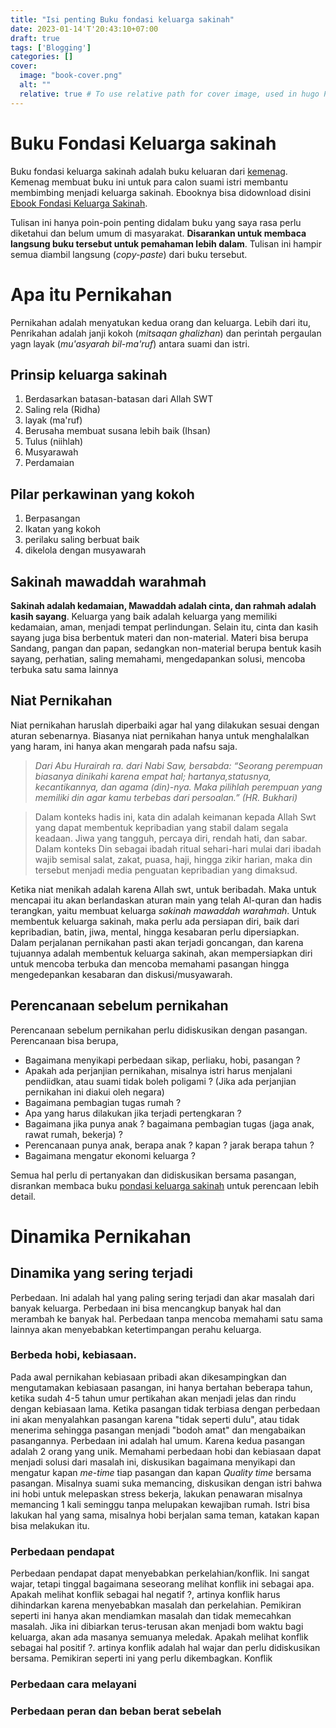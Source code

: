 ```yaml
---
title: "Isi penting Buku fondasi keluarga sakinah"
date: 2023-01-14'T'20:43:10+07:00
draft: true
tags: ['Blogging']
categories: []
cover:
  image: "book-cover.png"
  alt: ""
  relative: true # To use relative path for cover image, used in hugo Page-bundles
---
```


# Buku Fondasi Keluarga sakinah

Buku fondasi keluarga sakinah adalah buku keluaran dari [kemenag](https://dki.kemenag.go.id/berita/hikmah-buku-fondasi-keluarga-sakinah-bacaan-mandiri-calon-pengantin). Kemenag membuat buku ini untuk para calon suami istri membantu membimbing menjadi keluarga sakinah. Ebooknya bisa didownload disini [Ebook Fondasi Keluarga Sakinah](PONDASI-KELUARGA-SAKINAH.pdf).

Tulisan ini hanya poin-poin penting didalam buku yang saya rasa perlu diketahui dan belum umum di masyarakat. **Disarankan untuk membaca langsung buku tersebut untuk pemahaman lebih dalam**. Tulisan ini hampir semua diambil langsung (*copy-paste*) dari buku tersebut.

# Apa itu Pernikahan

Pernikahan adalah menyatukan kedua orang dan keluarga. Lebih dari itu, Penrikahan adalah janji kokoh (*mitsaqan ghalizhan*) dan perintah pergaulan yagn layak (*mu'asyarah bil-ma'ruf*) antara suami dan istri.

## Prinsip keluarga sakinah
1. Berdasarkan batasan-batasan dari Allah SWT
2. Saling rela (Ridha)
3. layak (ma'ruf)
4. Berusaha membuat susana lebih baik (Ihsan)
5. Tulus (niihlah)
6. Musyarawah
7. Perdamaian

## Pilar perkawinan yang kokoh
1. Berpasangan
2. Ikatan yang kokoh
3. perilaku saling berbuat baik
4. dikelola dengan musyawarah

## Sakinah mawaddah warahmah
**Sakinah adalah kedamaian, Mawaddah adalah cinta, dan rahmah adalah kasih sayang**. Keluarga yang baik adalah keluarga yang memiliki kedamaian, aman, menjadi tempat perlindungan. Selain itu, cinta dan kasih sayang juga bisa berbentuk materi dan non-material. Materi bisa berupa Sandang, pangan dan papan, sedangkan non-material berupa bentuk kasih sayang, perhatian, saling memahami, mengedapankan solusi, mencoba terbuka satu sama lainnya

## Niat Pernikahan
Niat pernikahan haruslah diperbaiki agar hal yang dilakukan sesuai dengan aturan sebenarnya. Biasanya niat pernikahan hanya untuk menghalalkan yang haram, ini hanya akan mengarah pada nafsu saja.

> *Dari Abu Hurairah ra. dari Nabi Saw, bersabda: “Seorang  perempuan biasanya dinikahi karena empat hal; hartanya,statusnya, kecantikannya, dan agama (din)-nya. Maka pilihlah   perempuan yang memiliki din agar kamu terbebas dari persoalan.” (HR. Bukhari)*

> Dalam konteks hadis ini, kata din adalah keimanan kepada Allah Swt yang dapat membentuk kepribadian  yang stabil dalam segala keadaan. Jiwa yang tangguh, percaya diri, rendah hati, dan sabar. Dalam konteks Din sebagai ibadah ritual sehari-hari mulai dari ibadah wajib semisal salat, zakat, puasa, haji, hingga zikir harian, maka din tersebut menjadi media penguatan kepribadian yang dimaksud.

Ketika niat menikah adalah karena Allah swt, untuk beribadah. Maka untuk mencapai itu akan berlandaskan aturan main yang telah Al-quran dan hadis terangkan, yaitu membuat keluarga *sakinah mawaddah warahmah*. Untuk membentuk keluarga sakinah, maka perlu ada persiapan diri, baik dari kepribadian, batin, jiwa, mental, hingga kesabaran perlu dipersiapkan. Dalam perjalanan pernikahan pasti akan terjadi goncangan, dan karena tujuannya adalah membentuk keluarga sakinah, akan mempersiapkan diri untuk mencoba terbuka dan mencoba memahami pasangan hingga mengedepankan kesabaran dan diskusi/musyawarah.

## Perencanaan sebelum pernikahan
Perencanaan sebelum pernikahan perlu didiskusikan dengan pasangan. Perencanaan bisa berupa,
- Bagaimana menyikapi perbedaan sikap, perliaku, hobi, pasangan ?
- Apakah ada perjanjian pernikahan, misalnya istri harus menjalani pendiidkan, atau suami tidak boleh poligami ? (Jika ada perjanjian pernikahan ini diakui oleh negara)
- Bagaimana pembagian tugas rumah ?
- Apa yang harus dilakukan jika terjadi pertengkaran ?
- Bagaimana jika punya anak ? bagaimana pembagian tugas (jaga anak, rawat rumah, bekerja) ?
- Perencanaan punya anak, berapa anak ? kapan ? jarak berapa tahun ?
- Bagaimana mengatur ekonomi keluarga ?

Semua hal perlu di pertanyakan dan didiskusikan bersama pasangan, disrankan membaca buku [pondasi keluarga sakinah](PONDASI-KELUARGA-SAKINAH.pdf) untuk perencaan lebih detail.

# Dinamika Pernikahan

## Dinamika yang sering terjadi
Perbedaan. Ini adalah hal yang paling sering terjadi dan akar masalah dari banyak keluarga. Perbedaan ini bisa mencangkup banyak hal dan merambah ke banyak hal. Perbedaan tanpa mencoba memahami satu sama lainnya akan menyebabkan ketertimpangan perahu keluarga.

### Berbeda hobi, kebiasaan.
Pada awal pernikahan kebiasaan pribadi akan dikesampingkan dan mengutamakan kebiasaan pasangan, ini hanya bertahan beberapa tahun, ketika sudah 4-5 tahun umur pertikahan akan menjadi jelas dan rindu dengan kebiasaan lama. Ketika pasangan tidak terbiasa dengan perbedaan ini akan menyalahkan pasangan karena "tidak seperti dulu", atau tidak menerima sehingga pasangan menjadi "bodoh amat" dan mengabaikan pasangannya.
Perbedaan ini adalah hal umum. Karena kedua pasangan adalah 2 orang yang unik. Memahami perbedaan hobi dan kebiasaan dapat menjadi solusi dari masalah ini, diskusikan bagaimana menyikapi dan mengatur kapan *me-time* tiap pasangan dan kapan *Quality time* bersama pasangan.
Misalnya suami suka memancing, diskusikan dengan istri bahwa ini hobi untuk melepaskan stress bekerja, lakukan penawaran misalnya memancing 1 kali seminggu tanpa melupakan kewajiban rumah. Istri bisa lakukan hal yang sama, misalnya hobi berjalan sama teman, katakan kapan bisa melakukan itu.

### Perbedaan pendapat
Perbedaan pendapat dapat menyebabkan perkelahian/konflik. Ini sangat wajar, tetapi tinggal bagaimana seseorang melihat konflik ini sebagai apa.
Apakah melihat konflik sebagai hal negatif ?, artinya konflik harus dihindarkan karena menyebabkan masalah dan perkelahian. Pemikiran seperti ini hanya akan mendiamkan masalah dan tidak memecahkan masalah. Jika ini dibiarkan terus-terusan akan menjadi bom waktu bagi keluarga, akan ada masanya semuanya meledak.
Apakah melihat konflik sebagai hal positif ?. artinya konflik adalah hal wajar dan perlu didiskusikan bersama. Pemikiran seperti ini yang perlu dikembagkan. Konflik 

### Perbedaan cara melayani

### Perbedaan peran dan beban berat sebelah


